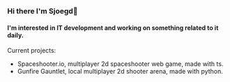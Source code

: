 ### Hi there I'm Sjoegd👋
#### I'm interested in IT development and working on something related to it daily.

Current projects:
- Spaceshooter.io, multiplayer 2d spaceshooter web game, made with ts.
- Gunfire Gauntlet, local multiplayer 2d shooter arena, made with python.
